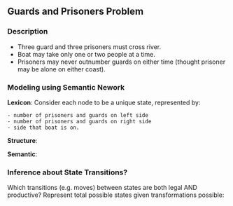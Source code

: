 ## Guards and Prisoners Problem

### Description
- Three guard and three prisoners must cross river.
- Boat may take only one or two people at a time.
- Prisoners may never outnumber guards on either time (thought prisoner may be alone on either coast).
 
### Modeling using Semantic Nework 

**Lexicon**: Consider each node to be a unique state, represented by:

    - number of prisoners and guards on left side
    - number of prisoners and guards on right side
    - side that boat is on.
**Structure**: 

**Semantic**: 

### Inference about State Transitions?
Which transitions (e.g. moves) between states are both legal AND productive?
Represent total possible states given transformations possible:



